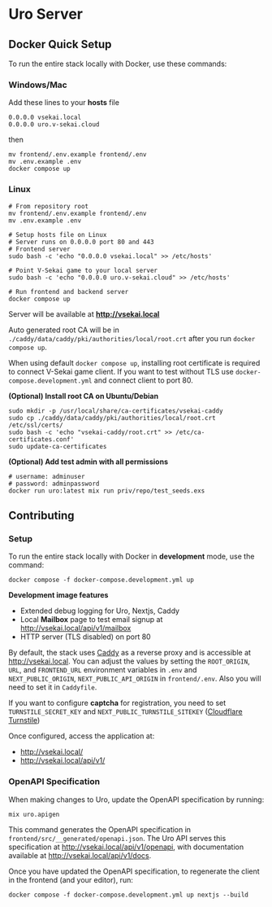 # Uro Server
## Docker Quick Setup

To run the entire stack locally with Docker, use these commands:

### Windows/Mac

Add these lines to your **hosts** file
```
0.0.0.0 vsekai.local
0.0.0.0 uro.v-sekai.cloud
```
then
```
mv frontend/.env.example frontend/.env
mv .env.example .env
docker compose up
```
### Linux
```
# From repository root
mv frontend/.env.example frontend/.env
mv .env.example .env

# Setup hosts file on Linux
# Server runs on 0.0.0.0 port 80 and 443
# Frontend server
sudo bash -c 'echo "0.0.0.0 vsekai.local" >> /etc/hosts'

# Point V-Sekai game to your local server
sudo bash -c 'echo "0.0.0.0 uro.v-sekai.cloud" >> /etc/hosts'

# Run frontend and backend server
docker compose up
```

Server will be available at **http://vsekai.local**

Auto generated root CA will be in `./caddy/data/caddy/pki/authorities/local/root.crt` after you run `docker compose up`.

When using default `docker compose up`, installing root certificate is required to connect V-Sekai game client. 
If you want to test without TLS use `docker-compose.development.yml` and connect client to port 80.

**(Optional) Install root CA on Ubuntu/Debian**
```
sudo mkdir -p /usr/local/share/ca-certificates/vsekai-caddy
sudo cp ./caddy/data/caddy/pki/authorities/local/root.crt /etc/ssl/certs/
sudo bash -c 'echo "vsekai-caddy/root.crt" >> /etc/ca-certificates.conf'
sudo update-ca-certificates
```

**(Optional) Add test admin with all permissions**
```
# username: adminuser
# password: adminpassword
docker run uro:latest mix run priv/repo/test_seeds.exs
```

## Contributing

### Setup

To run the entire stack locally with Docker in **development** mode, use the command:
```
docker compose -f docker-compose.development.yml up
```
**Development image features**
- Extended debug logging for Uro, Nextjs, Caddy
- Local **Mailbox** page to test email signup at http://vsekai.local/api/v1/mailbox
- HTTP server (TLS disabled) on port 80

By default, the stack uses [Caddy](https://caddyserver.com/) as a reverse proxy and is accessible at http://vsekai.local. You can adjust the values by setting the `ROOT_ORIGIN`, `URL`, and `FRONTEND_URL` environment variables in `.env` and `NEXT_PUBLIC_ORIGIN`, `NEXT_PUBLIC_API_ORIGIN` in `frontend/.env`. Also you will need to set it in `Caddyfile`.

If you want to configure **captcha** for registration, you need to set `TURNSTILE_SECRET_KEY` and `NEXT_PUBLIC_TURNSTILE_SITEKEY` ([Cloudflare Turnstile](https://developers.cloudflare.com/turnstile/get-started/))

Once configured, access the application at:
- http://vsekai.local/
- http://vsekai.local/api/v1/

### OpenAPI Specification

When making changes to Uro, update the OpenAPI specification by running:
```
mix uro.apigen
```
This command generates the OpenAPI specification in `frontend/src/__generated/openapi.json`. The Uro API serves this specification at http://vsekai.local/api/v1/openapi, with documentation available at http://vsekai.local/api/v1/docs.

Once you have updated the OpenAPI specification, to regenerate the client in the frontend (and your editor), run:
```
docker compose -f docker-compose.development.yml up nextjs --build
```
